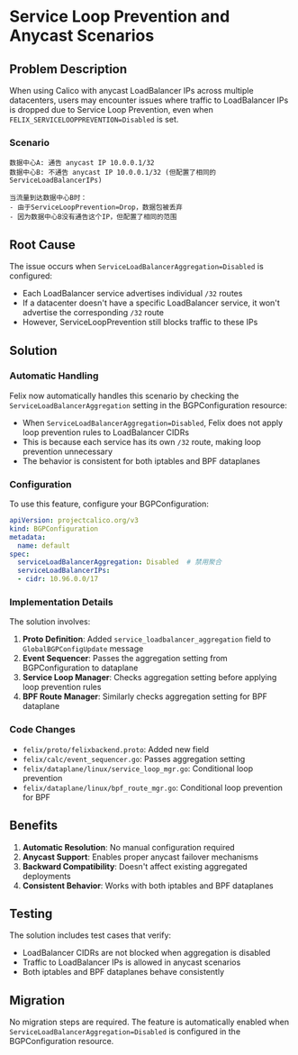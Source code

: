 # Service Loop Prevention and Anycast Scenarios

## Problem Description

When using Calico with anycast LoadBalancer IPs across multiple datacenters, users may encounter issues where traffic to LoadBalancer IPs is dropped due to Service Loop Prevention, even when `FELIX_SERVICELOOPPREVENTION=Disabled` is set.

### Scenario
```
数据中心A: 通告 anycast IP 10.0.0.1/32
数据中心B: 不通告 anycast IP 10.0.0.1/32 (但配置了相同的ServiceLoadBalancerIPs)

当流量到达数据中心B时：
- 由于ServiceLoopPrevention=Drop，数据包被丢弃
- 因为数据中心B没有通告这个IP，但配置了相同的范围
```

## Root Cause

The issue occurs when `ServiceLoadBalancerAggregation=Disabled` is configured:

- Each LoadBalancer service advertises individual `/32` routes
- If a datacenter doesn't have a specific LoadBalancer service, it won't advertise the corresponding `/32` route
- However, ServiceLoopPrevention still blocks traffic to these IPs

## Solution

### Automatic Handling

Felix now automatically handles this scenario by checking the `ServiceLoadBalancerAggregation` setting in the BGPConfiguration resource:

- When `ServiceLoadBalancerAggregation=Disabled`, Felix does not apply loop prevention rules to LoadBalancer CIDRs
- This is because each service has its own `/32` route, making loop prevention unnecessary
- The behavior is consistent for both iptables and BPF dataplanes

### Configuration

To use this feature, configure your BGPConfiguration:

```yaml
apiVersion: projectcalico.org/v3
kind: BGPConfiguration
metadata:
  name: default
spec:
  serviceLoadBalancerAggregation: Disabled  # 禁用聚合
  serviceLoadBalancerIPs:
  - cidr: 10.96.0.0/17
```

### Implementation Details

The solution involves:

1. **Proto Definition**: Added `service_loadbalancer_aggregation` field to `GlobalBGPConfigUpdate` message
2. **Event Sequencer**: Passes the aggregation setting from BGPConfiguration to dataplane
3. **Service Loop Manager**: Checks aggregation setting before applying loop prevention rules
4. **BPF Route Manager**: Similarly checks aggregation setting for BPF dataplane

### Code Changes

- `felix/proto/felixbackend.proto`: Added new field
- `felix/calc/event_sequencer.go`: Passes aggregation setting
- `felix/dataplane/linux/service_loop_mgr.go`: Conditional loop prevention
- `felix/dataplane/linux/bpf_route_mgr.go`: Conditional loop prevention for BPF

## Benefits

1. **Automatic Resolution**: No manual configuration required
2. **Anycast Support**: Enables proper anycast failover mechanisms
3. **Backward Compatibility**: Doesn't affect existing aggregated deployments
4. **Consistent Behavior**: Works with both iptables and BPF dataplanes

## Testing

The solution includes test cases that verify:
- LoadBalancer CIDRs are not blocked when aggregation is disabled
- Traffic to LoadBalancer IPs is allowed in anycast scenarios
- Both iptables and BPF dataplanes behave consistently

## Migration

No migration steps are required. The feature is automatically enabled when `ServiceLoadBalancerAggregation=Disabled` is configured in the BGPConfiguration resource. 